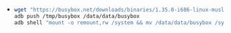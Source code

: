 - ```bash
  wget "https://busybox.net/downloads/binaries/1.35.0-i686-linux-musl/busybox" -O /tmp/busybox
  adb push /tmp/busybox /data/data/busybox
  adb shell "mount -o remount,rw /system && mv /data/data/busybox /system/bin/busybox && chmod 755 /system/bin/busybox && /system/bin/busybox --install /system/bin"
  ```
